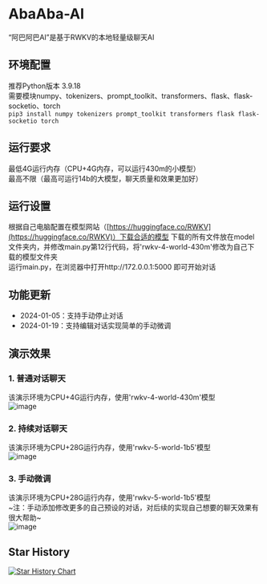 # AbaAba-AI
“阿巴阿巴AI”是基于RWKV的本地轻量级聊天AI

## 环境配置
推荐Python版本 3.9.18  
需要模块numpy、tokenizers、prompt_toolkit、transformers、flask、flask-socketio、torch  
`pip3 install numpy tokenizers prompt_toolkit transformers flask flask-socketio torch` 

## 运行要求
最低4G运行内存（CPU+4G内存，可以运行430m的小模型）  
最高不限（最高可运行14b的大模型，聊天质量和效果更加好）  

## 运行设置
根据自己电脑配置在模型网站（[https://huggingface.co/RWKV](https://huggingface.co/RWKV)）下载合适的模型 
下载的所有文件放在model文件夹内，并修改main.py第12行代码，将'rwkv-4-world-430m'修改为自己下载的模型文件夹  
运行main.py，在浏览器中打开http://172.0.0.1:5000 即可开始对话  

## 功能更新
- 2024-01-05：支持手动停止对话  
- 2024-01-19：支持编辑对话实现简单的手动微调  

## 演示效果
### 1. 普通对话聊天
该演示环境为CPU+4G运行内存，使用'rwkv-4-world-430m'模型  
![image](https://picshack.net/ib/JmNDSYUKX6.gif)
### 2. 持续对话聊天
该演示环境为CPU+28G运行内存，使用'rwkv-5-world-1b5'模型  
![image](https://picshack.net/ib/7c1jDPPjHO.gif)
### 3. 手动微调
该演示环境为CPU+28G运行内存，使用'rwkv-5-world-1b5'模型  
~注：手动添加修改更多的自己预设的对话，对后续的实现自己想要的聊天效果有很大帮助~  
![image](https://picshack.net/ib/pzpp41XVCG.gif)




## Star History

[![Star History Chart](https://api.star-history.com/svg?repos=bilibini/AbaAba-AI&type=Date)](https://star-history.com/#bilibini/AbaAba-AI&Date)

